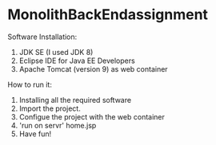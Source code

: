 # MonolithBackEndassignment


Software Installation:
  1. JDK SE (I used JDK 8)
  2. Eclipse IDE for Java EE Developers
  3. Apache Tomcat (version 9) as web container


How to run it:
 1. Installing all the required software
 2. Import the project.
 3. Configue the project with the web container
 4. 'run on servr' home.jsp
 5. Have fun!
